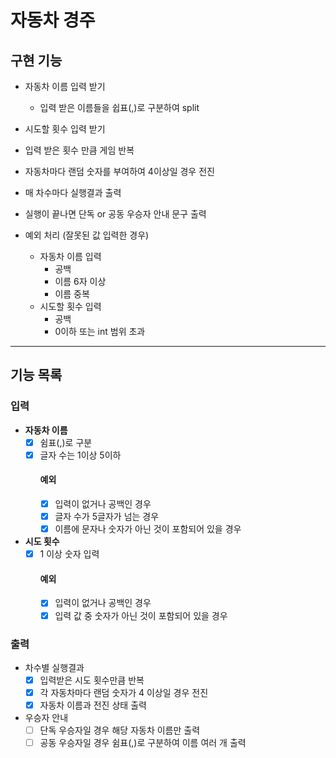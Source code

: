 # 자동차 경주
## 구현 기능
- 자동차 이름 입력 받기
  - 입력 받은 이름들을 쉽표(,)로 구분하여 split
- 시도할 횟수 입력 받기
- 입력 받은 횟수 만큼 게임 반복
- 자동차마다 랜덤 숫자를 부여하여 4이상일 경우 전진
- 매 차수마다 실행결과 출력
- 실행이 끝나면 단독 or 공동 우승자 안내 문구 출력


- 예외 처리 (잘못된 값 입력한 경우)
  - 자동차 이름 입력
    - 공백
    - 이름 6자 이상
    - 이름 중복
  - 시도할 횟수 입력
    - 공백
    - 0이하 또는 int 범위 초과
---
## 기능 목록
### 입력
- **자동차 이름**
  - [x] 쉼표(,)로 구분
  - [x] 글자 수는 1이상 5이하
    #### 예외
      - [x] 입력이 없거나 공백인 경우
      - [x] 글자 수가 5글자가 넘는 경우
      - [x] 이름에 문자나 숫자가 아닌 것이 포함되어 있을 경우

- **시도 횟수**
  - [x] 1 이상 숫자 입력
    #### 예외
      - [x] 입력이 없거나 공백인 경우
      - [x] 입력 값 중 숫자가 아닌 것이 포함되어 있을 경우
### 출력
- 차수별 실행결과
  - [x] 입력받은 시도 횟수만큼 반복
  - [x] 각 자동차마다 랜덤 숫자가 4 이상일 경우 전진
  - [x] 자동차 이름과 전진 상태 출력
- 우승자 안내
  - [ ] 단독 우승자일 경우 해당 자동차 이름만 출력
  - [ ] 공동 우승자일 경우 쉼표(,)로 구분하여 이름 여러 개 출력
